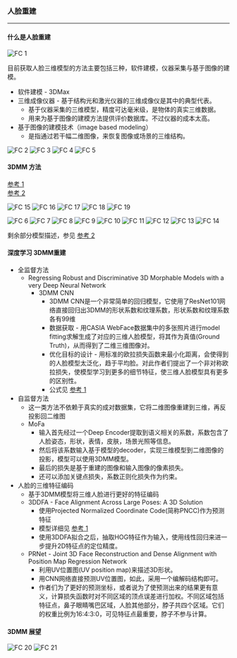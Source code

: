 ### 人脸重建
----
#### 什么是人脸重建
![FC 1](img/FC_1.png)

目前获取人脸三维模型的方法主要包括三种，软件建模，仪器采集与基于图像的建模。
* 软件建模 - 3DMax
* 三维成像仪器 - 基于结构光和激光仪器的三维成像仪是其中的典型代表。
    * 基于仪器采集的三维模型，精度可达毫米级，是物体的真实三维数据。
    * 用来为基于图像的建模方法提供评价数据库。不过仪器的成本太高。
* 基于图像的建模技术（image based modeling）
    * 是指通过若干幅二维图像，来恢复图像或场景的三维结构。


![FC 2](img/FC_2.png)
![FC 3](img/FC_3.png)
![FC 4](img/FC_4.png)
![FC 5](img/FC_5.png)


#### 3DMM 方法
[参考 1](https://blog.csdn.net/hacker_long/article/details/107479264)           
[参考 2](https://blog.csdn.net/u011681952/article/details/82623328)      

![FC 15](img/FC_15.png)
![FC 16](img/FC_16.png)
![FC 17](img/FC_17.png)
![FC 18](img/FC_18.png)
![FC 19](img/FC_19.png)

![FC 6](img/FC_6.png)
![FC 7](img/FC_7.png)
![FC 8](img/FC_8.png)
![FC 9](img/FC_9.png)
![FC 10](img/FC_10.png)
![FC 11](img/FC_11.png)
![FC 12](img/FC_12.png)
![FC 13](img/FC_13.png)
![FC 14](img/FC_14.png)

剩余部分模型描述，参见 [参考 2](https://blog.csdn.net/u011681952/article/details/82623328)      

#### 深度学习 3DMM重建
* 全监督方法
    * Regressing Robust and Discriminative 3D Morphable Models with a very Deep Neural Network
        * 3DMM CNN
            * 3DMM CNN是一个非常简单的回归模型，它使用了ResNet101网络直接回归出3DMM的形状系数和纹理系数，形状系数和纹理系数各有99维
            * 数据获取 - 用CASIA WebFace数据集中的多张照片进行model fitting求解生成了对应的三维人脸模型，将其作为真值(Ground Truth)，从而得到了二维三维图像对。
            * 优化目标的设计 - 用标准的欧拉损失函数来最小化距离，会使得到的人脸模型太泛化，趋于平均脸。对此作者们提出了一个非对称欧拉损失，使模型学习到更多的细节特征，使三维人脸模型具有更多的区别性。
            * 公式见 [参考 1](https://blog.csdn.net/hacker_long/article/details/107479264)       
* 自监督方法
    * 这一类方法不依赖于真实的成对数据集，它将二维图像重建到三维，再反投影回二维图
    * MoFa
        * 输入首先经过一个Deep Encoder提取到语义相关的系数，系数包含了人脸姿态，形状，表情，皮肤，场景光照等信息。
        * 然后将该系数输入基于模型的decoder，实现三维模型到二维图像的投影，模型可以使用3DMM模型。
        * 最后的损失是基于重建的图像和输入图像的像素损失。
        * 还可以添加关键点损失，系数正则化损失作为约束。
* 人脸的三维特征编码
    * 基于3DMM模型将三维人脸进行更好的特征编码
    * 3DDFA - Face Alignment Across Large Poses: A 3D Solution
        * 使用Projected Normalized Coordinate Code(简称PNCC)作为预测特征
        * 模型详细见 [参考 1](https://blog.csdn.net/hacker_long/article/details/107479264)       
        * 使用3DDFA拟合之后，抽取HOG特征作为输入，使用线性回归来进一步提升2D特征点的定位精度。
    * PRNet - Joint 3D Face Reconstruction and Dense Alignment with Position Map Regression Network
        * 利用UV位置图(UV position map)来描述3D形状。
        * 用CNN网络直接预测UV位置图，如此，采用一个编解码结构即可。
        * 作者们为了更好的预测坐标，或者说为了使预测出来的结果更有意义，计算损失函数时对不同区域的顶点误差进行加权。不同区域包括特征点，鼻子眼睛嘴巴区域，人脸其他部分，脖子共四个区域。它们的权重比例为16:4:3:0，可见特征点最重要，脖子不参与计算。


#### 3DMM 展望

![FC 20](img/FC_20.png)
![FC 21](img/FC_21.png)


